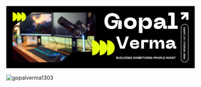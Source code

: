 <img src="https://github.com/GopalVerma1303/GopalVerma1303/blob/0e15f2115bd2e7900c71560e00bb9befd39063b0/Gopal%20Verma%20Twitter%202.png" />

<p align="left"> <img src="https://komarev.com/ghpvc/?username=gopalverma1303&label=Profile%20views&color=0e75b6&style=flat" alt="gopalverma1303" /> </p>
